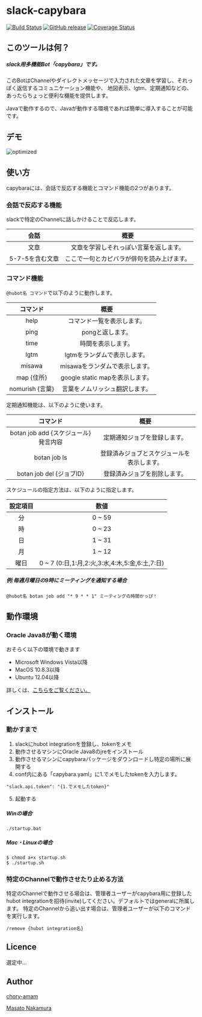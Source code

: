 slack-capybara
====

[![Build Status](https://travis-ci.org/chory-amam/slack-capybara.svg?branch=master)](https://travis-ci.org/chory-amam/slack-capybara)
[![GitHub release](https://img.shields.io/github/release/chory-amam/slack-capybara.svg)][release]
[![Coverage Status](https://coveralls.io/repos/chory-amam/slack-capybara/badge.svg?branch=master&service=github)](https://coveralls.io/github/chory-amam/slack-capybara?branch=master)

[release]: https://github.com/chory-amam/slack-capybara/releases

## このツールは何？
##### slack用多機能Bot「capybara」です。
このBotはChannelやダイレクトメッセージで入力された文章を学習し、それっぽく返信するコミュニケーション機能や、
地図表示、lgtm、定期通知などの、あったらちょっと便利な機能を提供します。

Javaで動作するので、Javaが動作する環境であれば簡単に導入することが可能です。

## デモ

![optimized](https://raw.githubusercontent.com/chory-amam/chory-amam.github.io/master/images/capybara_demo.gif)

## 使い方

capybaraには、会話で反応する機能とコマンド機能の2つがあります。

### 会話で反応する機能

slackで特定のChannelに話しかけることで反応します。

|       会話      |                 概要                        |
|:---------------:|:-------------------------------------------:|
| 文章            |  文章を学習しそれっぽい言葉を返します。     |
| 5-7-5を含む文章 |  ここで一句とカピバラが俳句を読み上げます。 |

### コマンド機能

```@hubot名 コマンド```で以下のように動作します。

|     コマンド    |             概要               |
|:---------------:|:------------------------------:|
| help            | コマンド一覧を表示します。     |
| ping            | pongと返します。               |
| time            | 時間を表示します。             |
| lgtm            | lgtmをランダムで表示します。   |
| misawa          | misawaをランダムで表示します。 |
| map {住所}      | google static mapを表示します。|
| nomurish {言葉} | 言葉をノムリッシュ翻訳します。 |

定期通知機能は、以下のように使います。

|               コマンド                |                    概要                    |
|:-------------------------------------:|:------------------------------------------:|
| botan job add {スケジュール} 発言内容 | 定期通知ジョブを登録します。               |
| botan job ls                          | 登録済みジョブとスケジュールを表示します。 |
| botan job del {ジョブID}              | 登録済みジョブを削除します。               |

スケジュールの指定方法は、以下のように指定します。

| 設定項目 | 数値                                            |
|:--------:|:-----------------------------------------------:|
| 分       | 0 ~ 59                                          |
| 時       | 0 ~ 23                                          |
| 日       | 1 ~ 31                                          |
| 月       | 1 ~ 12                                          |
| 曜日     | 0 ~ 7 (0:日,1:月,2:火,3:水,4:木,5:金,6:土,7:日) |

##### 例:毎週月曜日の9時にミーティングを通知する場合

```
@hubot名 botan job add "* 9 * * 1" ミーティングの時間かっぴ！
```

## 動作環境

###  Oracle Java8が動く環境
おそらく以下の環境で動きます

* Microsoft Windows Vista以降
* MacOS 10.8.3以降
* Ubuntu 12.04以降

詳しくは、[こちらをご覧ください。](http://www.oracle.com/technetwork/java/javase/certconfig-2095354.html)

## インストール

### 動かすまで
1. slackにhubot integrationを登録し、tokenをメモ
2. 動作させるマシンにOracle Java8のjreをインストール
3. 動作させるマシンにcapybaraパッケージをダウンロードし特定の場所に展開する
4. conf内にある「capybara.yaml」に1.でメモしたtokenを入力します。
```
"slack.api.token": "{1.でメモしたtoken}"
```
5. 起動する

##### Winの場合

```
./startup.bat
```

##### Mac・Linuxの場合

```
$ chmod a+x startup.sh
$ ./startup.sh
```

### 特定のChannelで動作させたり止める方法

 特定のChannelで動作させる場合は、管理者ユーザーがcapybara用に登録したhubot integrationを招待(invite)してください。デフォルトではgeneralに所属します。
特定のChannelから追い出す場合は、管理者ユーザーが以下のコマンドを実行します。
```
/remove {hubot integration名}
```

## Licence

選定中...

## Author

[chory-amam](https://github.com/chory-amam)  

[Masato Nakamura](https://github.com/masahitojp)
